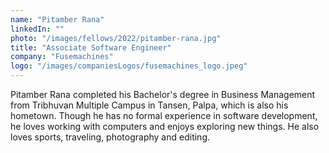 ```yaml
---
name: "Pitamber Rana"
linkedIn: ""
photo: "/images/fellows/2022/pitamber-rana.jpg"
title: "Associate Software Engineer"
company: "Fusemachines"
logo: "/images/companiesLogos/fusemachines_logo.jpeg"
---
```


Pitamber Rana completed his Bachelor's degree in Business Management from Tribhuvan Multiple Campus in Tansen, Palpa, which is also his hometown. Though he has no formal experience in software development, he loves working with computers and enjoys exploring new things. He also loves sports, traveling, photography and editing.
